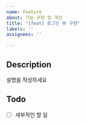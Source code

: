 ```yaml
---
name: feature
about: 기능 구현 및 개선
title: "[feat] 로그인 뷰 구현"
labels: ''
assignees: ''

---
```


## Description
설명을 작성하세요

## Todo
- [ ] 세부적인 할 일

